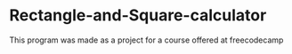 # Rectangle-and-Square-calculator
This program was made as a project for a course offered at freecodecamp
